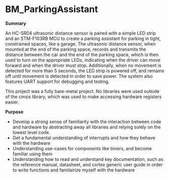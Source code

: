 # BM_ParkingAssistant

**Summary**

An HC-SR04 ultrasonic distance sensor is paired with a simple LED strip and an STM-F103RB MCU to create a parking assistant for parking in tight, constrained spaces, like a garage. The ultrasonic distance sensor, when mounted at the end of the parking space, records and transmits the distance between the car and the end of the parking space, which is then used to turn on the appropriate LEDs, indicating when the driver can move forward and when the driver must stop. Additionally, when no movement is detected for more than 5 seconds, the LED strip is powered off, and remains off until movement is detected in order to save power. The system also features UART support for debugging and testing.

This project was a fully bare-metal project. No libraries were used outside of the cmsis library, which was used to make accessing hardware registers easier.


**Purpose**

* Develop a strong sense of familiarity with the interaction between code and hardware by abstracting away all libraries and relying solely on the lowest level code.
* Get a fundamental understanding of interrupts and how they behave with the hardware
* Understanding use-cases for components like timers, and become familiar using them
* Understanding how to read and understand key documentation, such as the reference manual, datasheet, and cortex generic user guide in order to write functions and familairize myself with the hardware










